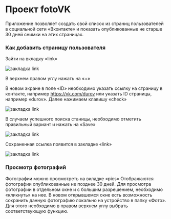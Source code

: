 # Проект fotoVK #

Приложение позволяет создать свой список из страниц пользователей в социальной сети «Вконтакте»
и показать опубликованные не старше 30 дней снимки на этих страницах.

### Как добавить страницу пользователя ###

Зайти на вкладку «link»

![закладка link](https://github.com/alexeystepanoff/fotovk/pic/fotovkexample1.png)

В верхнем правом углу нажать на «+»

В новом экране в поле «ID» необходимо указать ссылку на страницу в контакте, например https://vk.com/durov или указать ID страницы, например «durov».
Далее нажимаем клавишу «check»

![закладка link](https://github.com/alexeystepanoff/fotovk/pic/fotovkexample2.png)

В случаем успешного поиска станицы, необходимо отметить правильный вариант и нажать на «Save»

![закладка link](https://github.com/alexeystepanoff/fotovk/pic/fotovkexample3.png)

Сохраненная ссылка появится в закладке «link»

![закладка link](https://github.com/alexeystepanoff/fotovk/pic/fotovkexample4.png)

### Просмотр фотографий ###

Фотографии можно просмотреть на вкладке «pics»
Отображаются фотографии опубликованные не позднее 30 дней.
Для просмотра фотографии в отдельном окне и с большим разрешением, необходимо «кликнуть» на нее.
В новом открывшемся окне есть возможность сохранить данную фотографию локально на устройство в папку «Фото».
Для этого необходимо в правом верхнем углу выбрать соответствующую функцию.

